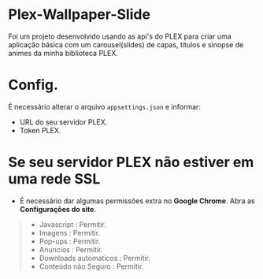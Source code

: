 # Plex-Wallpaper-Slide
Foi um projeto desenvolvido usando as api's do PLEX para criar uma aplicação básica com um carousel(slides) de capas, títulos e sinopse de animes da minha biblioteca PLEX.

# Config.
É necessário alterar o arquivo `appsettings.json` e informar:
- URL do seu servidor PLEX.
- Token PLEX.

# Se seu servidor PLEX não estiver em uma rede SSL
- É necessário dar algumas permissões extra no <strong>Google Chrome</strong>.
Abra as <strong>Configurações do site</strong>.
>- Javascript : Permitir.
>- Imagens : Permitir.
>- Pop-ups : Permitir.
>- Anuncios : Permitir.
>- Downloads automaticos : Permitir.
>- Conteúdo não Seguro : Permitir.
